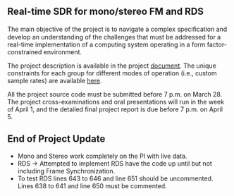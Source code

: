 ## Real-time SDR for mono/stereo FM and RDS

The main objective of the project is to navigate a complex speciﬁcation and develop an understanding of the challenges that must be addressed for a real-time implementation of a computing system operating in a form factor-constrained environment. 

The project description is available in the project [document](doc/3dy4-project-2024.pdf). The unique constraints for each group for different modes of operation (i.e., custom sample rates) are available [here](doc/3dy4-constraints-group-61.pdf).

All the project source code must be submitted before 7 p.m. on March 28. The project cross-examinations and oral presentations will run in the week of April 1, and the detailed final project report is due before 7 p.m. on April 5. 

## End of Project Update
- Mono and Stereo work completely on the PI with live data.
- RDS -> Attempted to implement RDS have the code up until but not including Frame Synchronization.
- To test RDS lines 643 to 646 and line 651 should be uncommented. Lines 638 to 641 and line 650 must be commented.
